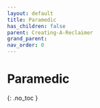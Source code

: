 ```yaml
---
layout: default
title: Paramedic
has_children: false
parent: Creating-A-Reclaimer
grand_parent: 
nav_order: 0
---
```

# Paramedic
{: .no_toc }